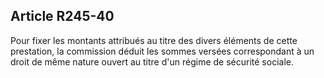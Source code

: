 ## Article R245-40

Pour fixer les montants attribués au titre des divers éléments de cette prestation, la commission déduit les
sommes versées correspondant à un droit de même nature ouvert au titre d'un régime de sécurité sociale.

